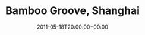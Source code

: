 ---
templateKey: event
guid: 0895d79d-6eab-11ea-99c5-002590d1d1b0
date: 2011-05-18T20:00:00+00:00
eventTime: '8pm'
title: Bamboo Groove, Shanghai
artist: Bamboo Groove
city: Ottawa
venue: Shanghai
group: Tim Shia
guests: Peter Liu
---